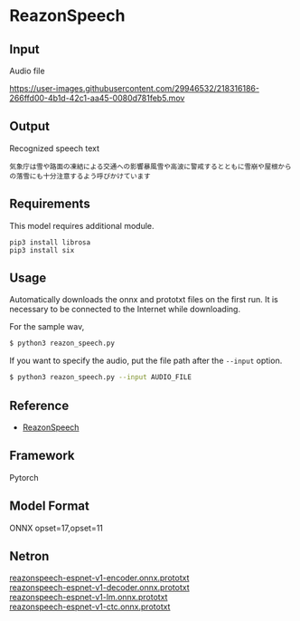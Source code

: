 # ReazonSpeech

## Input

Audio file

https://user-images.githubusercontent.com/29946532/218316186-266ffd00-4b1d-42c1-aa45-0080d781feb5.mov

## Output

Recognized speech text
```
気象庁は雪や路面の凍結による交通への影響暴風雪や高波に警戒するとともに雪崩や屋根からの落雪にも十分注意するよう呼びかけています
```

## Requirements

This model requires additional module.
```
pip3 install librosa
pip3 install six
```

## Usage
Automatically downloads the onnx and prototxt files on the first run.
It is necessary to be connected to the Internet while downloading.

For the sample wav,
```bash
$ python3 reazon_speech.py
```

If you want to specify the audio, put the file path after the `--input` option.
```bash
$ python3 reazon_speech.py --input AUDIO_FILE
```

## Reference

- [ReazonSpeech](https://research.reazon.jp/projects/ReazonSpeech/)

## Framework

Pytorch

## Model Format

ONNX opset=17,opset=11

## Netron

[reazonspeech-espnet-v1-encoder.onnx.prototxt](https://netron.app/?url=https://storage.googleapis.com/ailia-models/reason_speech/reazonspeech-espnet-v1-encoder.onnx.prototxt)  
[reazonspeech-espnet-v1-decoder.onnx.prototxt](https://netron.app/?url=https://storage.googleapis.com/ailia-models/reason_speech/reazonspeech-espnet-v1-decoder.onnx.prototxt)  
[reazonspeech-espnet-v1-lm.onnx.prototxt](https://netron.app/?url=https://storage.googleapis.com/ailia-models/reason_speech/reazonspeech-espnet-v1-lm.onnx.prototxt)  
[reazonspeech-espnet-v1-ctc.onnx.prototxt](https://netron.app/?url=https://storage.googleapis.com/ailia-models/reason_speech/reazonspeech-espnet-v1-ctc.onnx.prototxt)
